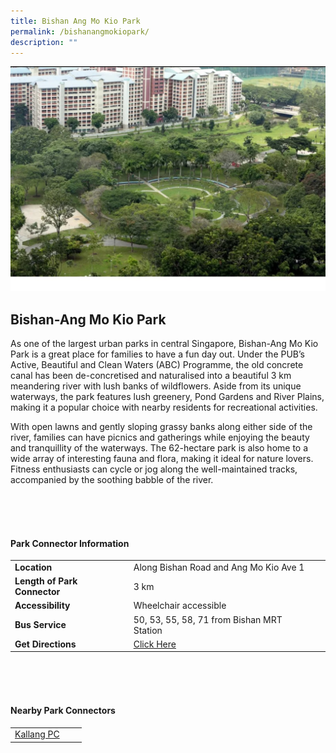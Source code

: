 ```yaml
---
title: Bishan Ang Mo Kio Park
permalink: /bishanangmokiopark/
description: ""
---
```

![](/images/bamkp12.jpg)

## Bishan-Ang Mo Kio Park

As one of the largest urban parks in central Singapore, Bishan-Ang Mo Kio Park is a great place for families to have a fun day out. Under the PUB’s Active, Beautiful and Clean Waters (ABC) Programme, the old concrete canal has been de-concretised and naturalised into a beautiful 3 km meandering river with lush banks of wildflowers. Aside from its unique waterways, the park features lush greenery, Pond Gardens and River Plains, making it a popular choice with nearby residents for recreational activities.

With open lawns and gently sloping grassy banks along either side of the river, families can have picnics and gatherings while enjoying the beauty and tranquillity of the waterways. The 62-hectare park is also home to a wide array of interesting fauna and flora, making it ideal for nature lovers. Fitness enthusiasts can cycle or jog along the well-maintained tracks, accompanied by the soothing babble of the river.

<br>
<br>
<br>

#### Park Connector Information
|  |  |  |
| -------- | -------- | -------- |
| **Location** | Along Bishan Road and Ang Mo Kio Ave 1 |  |
| **Length of Park Connector** | 3 km   |  |
| **Accessibility** | Wheelchair accessible | |
| **Bus Service** | 50, 53, 55, 58, 71&nbsp;from Bishan MRT Station | |
| **Get Directions** |[Click Here](https://www.onemap.gov.sg/main/v2/?lat=1.3614559999993214&amp;lng=103.84729499999581) | |

<br>
<br>
<br>	

#### Nearby Park Connectors
|   |  |  |
| -------- | -------- | -------- |
| [Kallang PC](https://www.nparks.gov.sg/gardens-parks-and-nature/park-connector-network/kallang-pc)| | |
